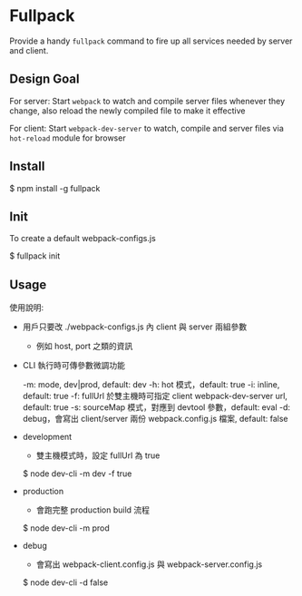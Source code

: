 
Fullpack
========

Provide a handy `fullpack` command to fire up all services needed by server and client.


Design Goal
-----------

For server:
Start `webpack` to watch and compile server files whenever they change, also reload the newly compiled file to make it effective

For client:
Start `webpack-dev-server` to watch, compile and server files via `hot-reload` module for browser


Install
-------

$ npm install -g fullpack

Init
----
To create a default webpack-configs.js

$ fullpack init

Usage
-----

使用說明:

- 用戶只要改 ./webpack-configs.js 內 client 與 server 兩組參數
    - 例如 host, port 之類的資訊

- CLI 執行時可傳參數微調功能

    -m: mode, dev|prod, default: dev
    -h: hot 模式，default: true
    -i: inline, default: true
    -f: fullUrl 於雙主機時可指定 client webpack-dev-server url, default: true
    -s: sourceMap 模式，對應到 devtool 參數，default: eval
    -d: debug，會寫出 client/server 兩份 webpack.config.js 檔案, default: false

- development

    - 雙主機模式時，設定 fullUrl 為 true

    $ node dev-cli -m dev -f true

- production

    - 會跑完整 production build 流程

    $ node dev-cli -m prod

- debug

    - 會寫出 webpack-client.config.js 與 webpack-server.config.js

    $ node dev-cli -d false
